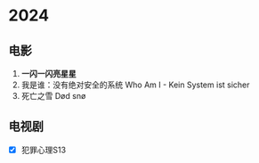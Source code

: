 # 2024

## 电影

1. **一闪一闪亮星星**
2. 我是谁：没有绝对安全的系统 Who Am I - Kein System ist sicher
3. 死亡之雪 Død snø

## 电视剧

- [x] 犯罪心理S13